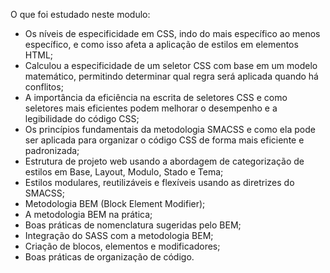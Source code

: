 O que foi estudado neste modulo:

* Os níveis de especificidade em CSS, indo do mais específico ao menos específico, e como isso afeta a aplicação de estilos em elementos HTML;
* Calculou a especificidade de um seletor CSS com base em um modelo matemático, permitindo determinar qual regra será aplicada quando há conflitos;
* A importância da eficiência na escrita de seletores CSS e como seletores mais eficientes podem melhorar o desempenho e a legibilidade do código CSS;
* Os princípios fundamentais da metodologia SMACSS e como ela pode ser aplicada para organizar o código CSS de forma mais eficiente e padronizada;
* Estrutura de projeto web usando a abordagem de categorização de estilos em Base, Layout, Modulo, Stado e Tema;
* Estilos modulares, reutilizáveis e flexíveis usando as diretrizes do SMACSS;
* Metodologia BEM (Block Element Modifier);
* A metodologia BEM na prática;
* Boas práticas de nomenclatura sugeridas pelo BEM;
* Integração do SASS com a metodologia BEM;
* Criação de blocos, elementos e modificadores;
* Boas práticas de organização de código.
